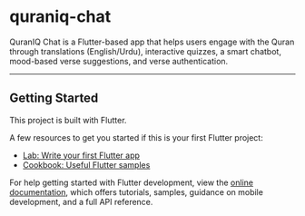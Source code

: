 # quraniq-chat

QuranIQ Chat is a Flutter-based app that helps users engage with the Quran through translations (English/Urdu), interactive quizzes, a smart chatbot, mood-based verse suggestions, and verse authentication.

---

## Getting Started

This project is built with Flutter.

A few resources to get you started if this is your first Flutter project:

- [Lab: Write your first Flutter app](https://docs.flutter.dev/get-started/codelab)  
- [Cookbook: Useful Flutter samples](https://docs.flutter.dev/cookbook)

For help getting started with Flutter development, view the
[online documentation](https://docs.flutter.dev/), which offers tutorials,
samples, guidance on mobile development, and a full API reference.
